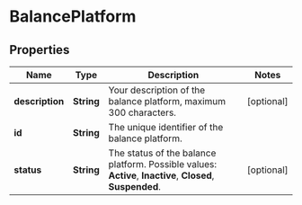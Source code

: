 

# BalancePlatform


## Properties

| Name | Type | Description | Notes |
|------------ | ------------- | ------------- | -------------|
|**description** | **String** | Your description of the balance platform, maximum 300 characters. |  [optional] |
|**id** | **String** | The unique identifier of the balance platform. |  |
|**status** | **String** | The status of the balance platform.  Possible values: **Active**, **Inactive**, **Closed**, **Suspended**. |  [optional] |



